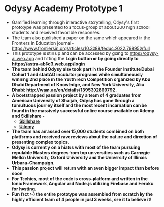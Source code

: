 # Odysy Academy Prototype 1

- Gamified learning through interactive storytelling, Odysy's first prototype was presented to a focus-group of about 200 high school students and received favorable responses.
- The team also published a paper on the same which appeared in the Frontiers in Education journal - https://www.frontiersin.org/articles/10.3389/feduc.2022.798950/full
- This prototype is still up and can be accessed by going to https://odysy-ai.web.app and hitting the <strong>Login<strong> button or by going directly to https://astra-ab6c3.web.app/login 
- The team behind Odysy also took part in the Founder Institute Dubai Cohort 1 and startAD incubator programs while simultaneously winning 2nd place in the YouthTech Competition organized by Abu Dhabi Department of Knowledge, and New York University, Abu Dhabi: http://wam.ae/en/details/1395302869792. 
- A bootstrapped passion project by a team of 4 graduates from American University of Sharjah, Odysy has gone through a tumultuous journey itself and the most recent incarnation can be found in the massively successful online course available on Udemy and Skillshare -
  - [Skillshare](https://www.skillshare.com/classes/Hands-On-Computer-Science-MetaBootcamp-Learn-Python-Programming-Web-Development-Basics/870812173)
  - [Udemy](https://www.udemy.com/course/odysy-cs-bootcamp/)
- The team has amassed over 15,000 students combined on both platforms and received rave reviews about the nature and direction of presenting complex topics.
- Odysy is currently on a hiatus with most of the team pursuing reputable Masters degrees from top universities such as Carnegie Mellon University, Oxford University and the University of Illinois Urbana-Champaign.
- This passion project will return with an even bigger impact than before soon.
- For Techies, most of the code is cross-platform and written in the Ionic Framework, Angular and Node.js utilizing Firebase and Heroku for hosting.
- Fun fact :-) the entire prototype was assembled from scratch by the highly efficient team of 4 people in just 3 weeks, see it to believe it!
